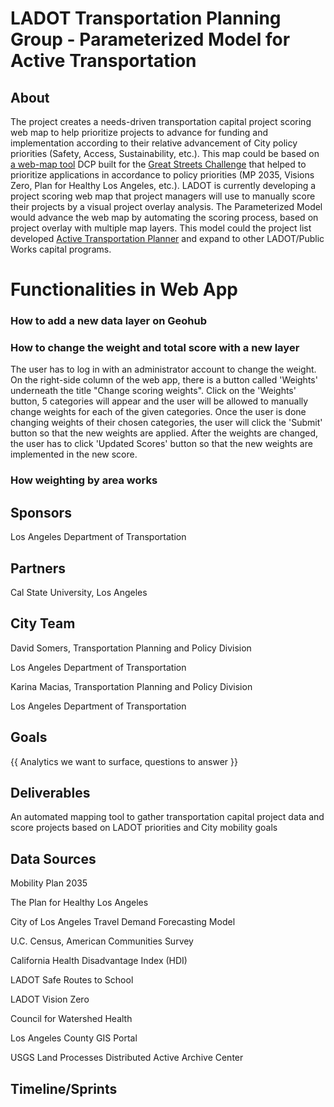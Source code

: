 # LADOT Transportation Planning Group - Parameterized Model for Active Transportation 

## About

The project creates a needs-driven transportation capital project scoring web map to help prioritize projects to advance for funding and implementation according to their relative advancement of City policy priorities (Safety, Access, Sustainability, etc.). This map could be based on [a web-map tool](https://ladcp.maps.arcgis.com/apps/webappviewer/index.html?id=02d509dfe1ea458da1157b516249f4d9) DCP built for the [Great Streets Challenge](http://lagreatstreets.org/2016-challenge/) that helped to prioritize applications in accordance to policy priorities (MP 2035, Visions Zero, Plan for Healthy Los Angeles, etc.). LADOT is currently developing a project scoring web map that project managers will use to manually score their projects by a visual project overlay analysis. The Parameterized Model would advance the web map by automating the scoring process, based on project overlay with multiple map layers. This model could the project list developed [Active Transportation Planner](http://dsf.lacity.org/dot-active-transportation-planner) and expand to other LADOT/Public Works capital programs.

# Functionalities in Web App

### How to add a new data layer on Geohub



### How to change the weight and total score with a new layer

The user has to log in with an administrator account to change the weight.  On the right-side column of the web app, there is a button called 'Weights' underneath the title "Change scoring weights".  Click on the 'Weights' button, 5 categories will appear and the user will be allowed to manually change weights for each of the given categories. Once the user is done changing weights of their chosen categories, the user will click the 'Submit' button so that the new weights are applied. After the weights are changed, the user has to click 'Updated Scores' button so that the new weights are implemented in the new score.  

### How weighting by area works



## Sponsors

Los Angeles Department of Transportation 

## Partners

Cal State University, Los Angeles

## City Team

David Somers, Transportation Planning and Policy Division 

Los Angeles Department of Transportation

Karina Macias, Transportation Planning and Policy Division 

Los Angeles Department of Transportation

## Goals

{{ Analytics we want to surface, questions to answer }} 

## Deliverables

An automated mapping tool to gather transportation capital project data and score projects based on LADOT priorities and City mobility goals 

## Data Sources

Mobility Plan 2035

The Plan for Healthy Los Angeles

City of Los Angeles Travel Demand Forecasting Model

U.C. Census, American Communities Survey

California Health Disadvantage Index (HDI)

LADOT Safe Routes to School

LADOT Vision Zero

Council for Watershed Health

Los Angeles County GIS Portal

USGS Land Processes Distributed Active Archive Center

## Timeline/Sprints

